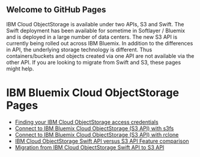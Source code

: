 ## Welcome to GitHub Pages

IBM Cloud ObjectStorage is available under two APIs, S3 and Swift. The Swift deployment has been available for sometime in Softlayer / Bluemix and is deployed in a large number of data centers. The new S3 API is currently being rolled out across IBM Bluemix. In addition to the differences in API, the underlying storage technology is different. Thus containers/buckets and objects created via one API are not available via the other API. If you are looking to migrate from Swift and S3, these pages might help.

# IBM Bluemix Cloud ObjectStorage Pages
* [Finding your IBM Cloud ObjectStorage access credentials][find_os_credentials]
* [Connect to IBM Bluemix Cloud ObjectStorage (S3 API) with s3fs][s3fs-cos]
* [Connect to IBM Bluemix Cloud ObjectStorage (S3 API) with rclone][rclone-cos]
* [IBM Cloud ObjectStorage Swift API versus S3 API Feature comparison][feature-compare]
* [Migration from IBM Cloud ObjectStorage Swift API to S3 API][swift-migration]


[find_os_credentials]: find_os_credentials
[s3fs-cos]: s3fs-cos
[rclone-cos]: rclone-cos
[feature-compare]: feature-compare
[swift-migration]: swift-migration
